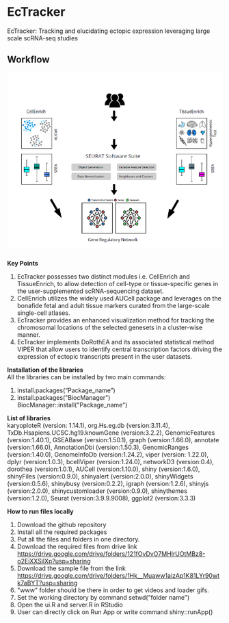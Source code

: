 # EcTracker
EcTracker: Tracking and elucidating ectopic expression leveraging large scale scRNA-seq studies
## Workflow
<img src="main/www/workflow.PNG"> <br/>
###
**Key Points**<br/> 
1. EcTracker possesses two distinct modules i.e. CellEnrich and TissueEnrich, to allow detection of cell-type or tissue-specific genes in the user-supplemented scRNA-sequencing dataset.
2. CellEnrich utilizes the widely used AUCell package and leverages on the bonafide fetal and adult tissue markers curated from the large-scale single-cell atlases.
3. EcTracker provides an enhanced visualization method for tracking the chromosomal locations of the selected genesets in a cluster-wise manner. 
4. EcTracker implements DoRothEA and its associated statistical method VIPER that allow users to identify central transcription factors driving the expression of ectopic transcripts present in the user datasets.

**Installation of the libraries** <br/>
All the libraries can be installed by two main commands: <br/>
1. install.packages(“Package_name”) <br/>
2. install.packages("BiocManager") <br/>
   BiocManager::install("Package_name")<br/>

**List of libraries**<br/>
karyoploteR (version: 1.14.1), org.Hs.eg.db (version:3.11.4), TxDb.Hsapiens.UCSC.hg19.knownGene (version:3.2.2), GenomicFeatures (version:1.40.1), GSEABase (version:1.50.1), graph (version:1.66.0), annotate (version:1.66.0), AnnotationDbi (version:1.50.3), GenomicRanges (version:1.40.0), GenomeInfoDb (version:1.24.2), viper (version: 1.22.0), dplyr (version:1.0.3), bcellViper (version:1.24.0), networkD3 (version:0.4), dorothea (version:1.0.1), AUCell (version:1.10.0), shiny (version:1.6.0), shinyFiles (version:0.9.0), shinyalert (version:2.0.0), shinyWidgets (version:0.5.6), shinybusy (version:0.2.2), igraph (version:1.2.6), shinyjs (version:2.0.0), shinycustomloader (version:0.9.0), shinythemes (version:1.2.0), Seurat (version:3.9.9.9008), ggplot2 (version:3.3.3)<br/>                                                     


**How to run files locally** <br/>
1. Download the github repository <br/>
2. Install all the required packages <br/>
3. Put all the files and folders in one directory.<br/>
4. Download the required files from drive link <br/> https://drive.google.com/drive/folders/121fOvDvO7MHIrUOtMBz8-o2EiXXSilXp?usp=sharing <br/>
5. Download the sample file from the link https://drive.google.com/drive/folders/1Hk__Muaww1aizAp1K81LYr90wtk7aBYT?usp=sharing <br/>
6. "www" folder should be there in order to get videos and loader gifs. <br/>
7. Set the working directory by command setwd("folder name") <br/>
8. Open the ui.R and server.R in RStudio <br/>
9. User can directly click on Run App or write command shiny::runApp()

